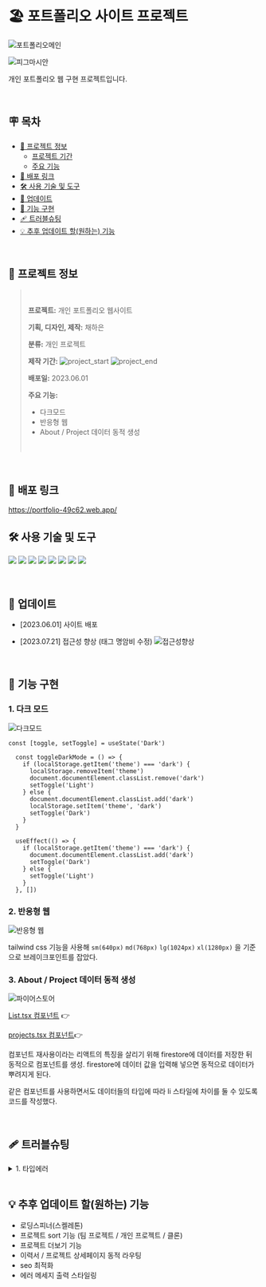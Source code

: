 # 🏖 포트폴리오 사이트 프로젝트
![포트폴리오메인](https://firebasestorage.googleapis.com/v0/b/portfolio-49c62.appspot.com/o/May-28-2023%2000-26-51.gif?alt=media&token=884c11e3-969a-40f6-92fc-c18e5ed04c2c)

![피그마시안](https://cdn.discordapp.com/attachments/619875492820025356/1122880073037516880/image.png)

개인 포트폴리오 웹 구현 프로젝트입니다.

<br/>

## 🪧 목차
- [📝 프로젝트 정보](#-프로젝트-정보)
  - [프로젝트 기간](#프로젝트-기간)
  - [주요 기능](#주요-기능)
- [🚀 배포 링크](#-배포-링크)
- [🛠 사용 기술 및 도구](#-사용-기술-및-도구)
- [🔨 업데이트](#-업데이트)
- [🎨 기능 구현](#-기능-구현)
- [🩹 트러블슈팅](#-트러블슈팅)
- [💡 추후 업데이트 할(원하는) 기능](#-추후-업데이트-할원하는-기능)

<br/>

## 📝 프로젝트 정보
> <br/>
>
> **프로젝트:** 개인 포트폴리오 웹사이트
>
> **기획, 디자인, 제작:** 채하은
>
> **분류:** 개인 프로젝트
>
> **제작 기간:** ![project_start](https://img.shields.io/badge/Project%20start-2023--05--23-green) ![project_end](https://img.shields.io/badge/Project%20end-2023--05--28-orange)
>
> **배포일:** 2023.06.01
>
> **주요 기능:** 
> - 다크모드
> - 반응형 웹
> - About / Project 데이터 동적 생성
> <br/>
>

<br/>

## 🚀 배포 링크
https://portfolio-49c62.web.app/

## 🛠 사용 기술 및 도구

<img src="https://img.shields.io/badge/Vite-646CFF?style=for-the-badge&logo=vite&logoColor=white"/> <img src="https://img.shields.io/badge/React-61DAFB?style=for-the-badge&logo=React&logoColor=white"/> <img src="https://img.shields.io/badge/TypeScript-3178C6?style=for-the-badge&logo=typescript&logoColor=white"/> <img src="https://img.shields.io/badge/TailwindCSS-06B6D4?style=for-the-badge&logo=tailwindcss&logoColor=white"/> <img src="https://img.shields.io/badge/Firebase-FFCA28?style=for-the-badge&logo=firebase&logoColor=white"/> <img src="https://img.shields.io/badge/StoryBook-FF4785?style=for-the-badge&logo=storybook&logoColor=white"/> <img src="https://img.shields.io/badge/Figma-F24E1E?style=for-the-badge&logo=figma&logoColor=white"/> <img src="https://img.shields.io/badge/Github-181717?style=for-the-badge&logo=github&logoColor=white"/>

<br/>

## 🔨 업데이트
- [2023.06.01] 사이트 배포

- [2023.07.21] 접근성 향상 (태그 명암비 수정)
![접근성향상](https://cdn.discordapp.com/attachments/619875492820025356/1131943804832858132/image.png)

<br/>

## 🎨 기능 구현
### 1. 다크 모드
![다크모드](https://firebasestorage.googleapis.com/v0/b/portfolio-49c62.appspot.com/o/May-28-2023%2022-48-27.gif?alt=media&token=427d2e6c-8eeb-4eb0-ba51-ea8c2cc753c2)
```tsx
const [toggle, setToggle] = useState('Dark')

  const toggleDarkMode = () => {
    if (localStorage.getItem('theme') === 'dark') {
      localStorage.removeItem('theme')
      document.documentElement.classList.remove('dark')
      setToggle('Light')
    } else {
      document.documentElement.classList.add('dark')
      localStorage.setItem('theme', 'dark')
      setToggle('Dark')
    }
  }

  useEffect(() => {
    if (localStorage.getItem('theme') === 'dark') {
      document.documentElement.classList.add('dark')
      setToggle('Dark')
    } else {
      setToggle('Light')
    }
  }, [])
```

### 2. 반응형 웹
![반응형 웹](https://firebasestorage.googleapis.com/v0/b/portfolio-49c62.appspot.com/o/May-28-2023%2022-50-18.gif?alt=media&token=a8605fd3-68da-4786-8a44-a924bb7463eb)

tailwind css 기능을 사용해 `sm(640px)` `md(768px)` `lg(1024px)` `xl(1280px)` 을 기준으로 브레이크포인트를 잡았다.

### 3. About / Project 데이터 동적 생성
![파이어스토어](https://firebasestorage.googleapis.com/v0/b/portfolio-49c62.appspot.com/o/%E1%84%89%E1%85%B3%E1%84%8F%E1%85%B3%E1%84%85%E1%85%B5%E1%86%AB%E1%84%89%E1%85%A3%E1%86%BA%202023-05-28%20%E1%84%8B%E1%85%A9%E1%84%92%E1%85%AE%2010.54.40.png?alt=media&token=7c97ebb9-571c-4cbb-833b-05364f91c0d8)

[List.tsx 컴포넌트](https://github.com/chaehaeun/my-portfolio/blob/main/src/components/UI/List/List.tsx) 👉

[projects.tsx 컴포넌트](https://github.com/chaehaeun/my-portfolio/blob/main/src/components/UI/Project/Project.tsx)👉

컴포넌트 재사용이라는 리액트의 특징을 살리기 위해 firestore에 데이터를 저장한 뒤 동적으로 컴포넌트를 생성. firestore에 데이터 값을 입력해 넣으면 동적으로 데이터가 뿌려지게 된다.

같은 컴포넌트를 사용하면서도 데이터들의 타입에 따라 li 스타일에 차이를 둘 수 있도록 코드를 작성했다.

<br/>

## 🩹 트러블슈팅
<details>
<summary> 1. 타입에러 </summary>
- 임시로 지정해놓은 데이터 타입 any를 수정하는 과정에서 무한 타입에러와 마주함.

```tsx
const [aboutData, setAboutData] = useState<any>([])
```
를
```tsx
const [projectData, setProjectData] = useState<DocumentData[]>([]); // DocumentData[]는 firestore 자체에서 지원하는 타입
```
로 수정했으나, 

> '(data: DataType, index: number) => JSX.Element' 형식의 인수는 '(value: DocumentData, index: number, array: DocumentData[]) => Element' 형식의 매개 변수에 할당될 수 없습니다.
  'data' 및 'value' 매개 변수의 형식이 호환되지 않습니다.
    'DocumentData' 형식에 'DataType' 형식의 projects, date, description, techStack 외 2개 속성이 없습니다.ts(2345)
(parameter) data: DataType

라는 에러와 함께 여전히 문제가 해결되지 않았다.

원인을 찾아본 결과 DocumentData 형식은 DataType의 필수 속성인 projects, date, description, techStack 외에 다른 속성을 갖지 않기 때문이었다.

```tsx
interface DataType extends DocumentData {
  projects: string
  date: string
  description: string
  techStack: string[]
  tag: string[]
  github?: string
  notion?: string
  imgURL: string
  deploy?: string
} // 
```
DataType를 DocumentData를 상속하도록 확장하여 DataType이 DocumentData의 모든 속성을 포함하면서 추가적인 속성을 정의할 수 있게 변경했다.

```tsx
const querySnapshot = await getDocs(projectQuery)
const dataQuery = querySnapshot.docs.map(doc => doc.data() as DataType)
```

또, dataQuery에서 doc.data()를 as DataType로 형변환하여 타입을 맞추어 data prop으로 사용되는 데이터의 타입을 DataType로 일치시켰다.

</details>

<br/>

## 💡 추후 업데이트 할(원하는) 기능
- 로딩스피너(스켈레톤)
- 프로젝트 sort 기능 (팀 프로젝트 / 개인 프로젝트 / 클론)
- 프로젝트 더보기 기능
- 이력서 / 프로젝트 상세페이지 동적 라우팅
- seo 최적화
- 에러 메세지 출력 스타일링